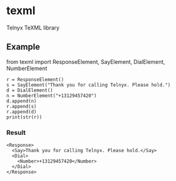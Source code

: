 # texml
Telnyx TeXML library

## Example
from texml import ResponseElement, SayElement, DialElement, NumberElement

```
r = ResponseElement()
s = SayElement("Thank you for calling Telnyx. Please hold.")
d = DialElement()
n = NumberElement("+13129457420")
d.append(n)
r.append(s)
r.append(d)
print(str(r))
```

### Result
```
<Response>
  <Say>Thank you for calling Telnyx. Please hold.</Say>
  <Dial>
    <Number>+13129457420</Number>
  </Dial>
</Response>
```